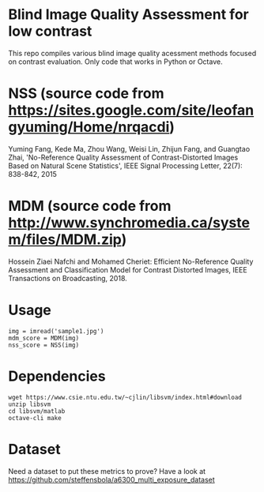 # Blind Image Quality Assessment for low contrast
This repo compiles various blind image quality acessment methods focused on contrast evaluation. Only code that works in Python or Octave.

# NSS (source code from https://sites.google.com/site/leofangyuming/Home/nrqacdi)
Yuming Fang, Kede Ma, Zhou Wang, Weisi Lin, Zhijun Fang, and Guangtao Zhai, 'No-Reference Quality Assessment of Contrast-Distorted Images Based on Natural Scene Statistics', IEEE Signal Processing Letter, 22(7): 838-842, 2015

# MDM (source code from http://www.synchromedia.ca/system/files/MDM.zip)
Hossein Ziaei Nafchi and Mohamed Cheriet: Efficient No-Reference Quality Assessment and Classification Model for Contrast Distorted Images, IEEE Transactions on Broadcasting, 2018.

# Usage
```
img = imread('sample1.jpg')
mdm_score = MDM(img)
nss_score = NSS(img)
```

# Dependencies
```
wget https://www.csie.ntu.edu.tw/~cjlin/libsvm/index.html#download
unzip libsvm
cd libsvm/matlab
octave-cli make
```

# Dataset
Need a dataset to put these metrics to prove?
Have a look at https://github.com/steffensbola/a6300_multi_exposure_dataset
